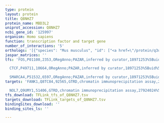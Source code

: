 ```yaml
---
type: protein
layout: protein
title: Q8NHZ7
protein_name: MBD3L2
uniprot_accession: Q8NHZ7
ncbi_gene_id: '125997'
organism: Homo sapiens
function: transcription factor and target gene
number_of_interactions: '5'
orthologs: '[{"species": "Mus musculus", "id": ["<a href=\"/protein/q3uxb0\">Q3UXB0</a>"]}, {"species": "Rattus norvegicus", "id": ["D3ZHU7"]}]'
jaspar_matrices: ''
tfs: 'FOS,P01100,2353,ORegAnno;PAZAR,inferred by curator,18971253%5Buid%5D+OR+26578589%5Buid%5D,No

  CTCF,P49711,10664,ORegAnno;PAZAR,inferred by curator,18971253%5Buid%5D+OR+26578589%5Buid%5D,No

  SMARCA4,P51532,6597,ORegAnno;PAZAR,inferred by curator,18971253%5Buid%5D+OR+26578589%5Buid%5D,No'
targets: 'FANK1,Q8TC84,92565,GTRD,chromatin immunoprecipitation assay,27924024%5Buid%5D,No

  NOL7,Q9UMY1,51406,GTRD,chromatin immunoprecipitation assay,27924024%5Buid%5D,No'
tfs_download: TFLink_tfs_of_Q8NHZ7.tsv
targets_download: TFLink_targets_of_Q8NHZ7.tsv
bindingSites_download: ''
binding_sites_ls: ''

---
```

